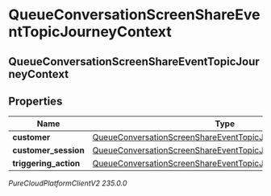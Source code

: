 # QueueConversationScreenShareEventTopicJourneyContext

## QueueConversationScreenShareEventTopicJourneyContext

## Properties

|Name | Type | Description | Notes|
|------------ | ------------- | ------------- | -------------|
| **customer** | [QueueConversationScreenShareEventTopicJourneyCustomer](QueueConversationScreenShareEventTopicJourneyCustomer) |  | [optional] |
| **customer_session** | [QueueConversationScreenShareEventTopicJourneyCustomerSession](QueueConversationScreenShareEventTopicJourneyCustomerSession) |  | [optional] |
| **triggering_action** | [QueueConversationScreenShareEventTopicJourneyAction](QueueConversationScreenShareEventTopicJourneyAction) |  | [optional] |



_PureCloudPlatformClientV2 235.0.0_

